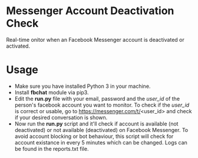 # Messenger Account Deactivation Check
Real-time onitor when an Facebook Messenger account is deactivated or activated.

# Usage
* Make sure you have installed Python 3 in your machine. 
* Install <b>fbchat</b> module via pip3.
* Edit the <b>run.py</b> file with your email, password and the *user_id* of the person's facebook account you want to monitor. To check if the *user_id* is correct or usable, go to https://messenger.com/t/<user_id> and check if your desired conversation is shown.
* Now run the <b>run.py</b> script and it'll check if account is available (not deactivated) or not available (deactivated) on Facebook Messenger. To avoid account blocking or bot behaviour, this script will check for account existance in every 5 minutes which can be changed. Logs can be found in the reports.txt file.
